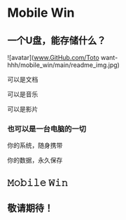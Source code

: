 # Mobile Win

## 一个U盘，能存储什么？

![avatar](www.GitHub.com/Toto want-hhh/mobile_win/main/readme_img.jpg)

可以是文档

可以是音乐

可以是影片

### 也可以是一台电脑的一切

你的系统，随身携带

你的数据，永久保存

## 𝙼𝚘𝚋𝚒𝚕𝚎 𝚆𝚒𝚗

## 敬请期待！
